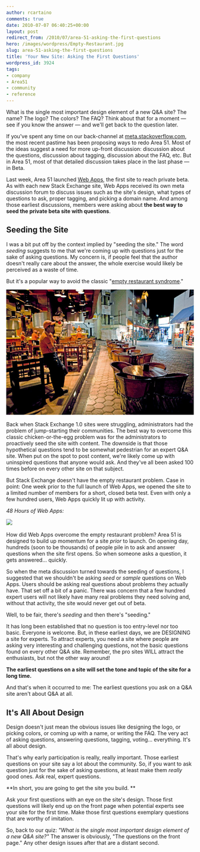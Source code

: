 ```yaml
---
author: rcartaino
comments: true
date: 2010-07-07 06:40:25+00:00
layout: post
redirect_from: /2010/07/area-51-asking-the-first-questions
hero: /images/wordpress/Empty-Restaurant.jpg
slug: area-51-asking-the-first-questions
title: 'Your New Site: Asking the First Questions'
wordpress_id: 3924
tags:
- company
- Area51
- community
- reference
---
```


What is the single most important design element of a new Q&A site? The name? The logo? The colors? The FAQ? Think about that for a moment — see if you know the answer — and we'll get back to the question later.

If you've spent any time on our back-channel at [meta.stackoverflow.com](http://meta.stackoverflow.com/), the most recent pastime has been proposing ways to redo Area 51. Most of the ideas suggest a need for more up-front discussion: discussion about the questions, discussion about tagging, discussion about the FAQ, etc. But in Area 51, most of that detailed discussion takes place in the last phase — in Beta.

Last week, Area 51 launched [Web Apps](http://webapps.stackexchange.com/), the first site to reach private beta. As with each new Stack Exchange site, Web Apps received its own meta discussion forum to discuss issues such as the site's design, what types of questions to ask, proper tagging, and picking a domain name. And among those earliest discussions, members were asking about **the best way to seed the private beta site with questions**.


## Seeding the Site


I was a bit put off by the context implied by "seeding the site." The word _seeding_ suggests to me that we're coming up with questions just for the sake of asking questions. My concern is, if people feel that the author doesn't really care about the answer, the whole exercise would likely be perceived as a waste of time.

But it's a popular way to avoid the classic "[empty restaurant syndrome](http://mikepascucci.com/2009/03/30/the-empty-restaurant-syndrome/)."

![](/images/wordpress/Empty-Restaurant.jpg)

Back when Stack Exchange 1.0 sites were struggling, administrators had the problem of jump-starting their communities. The best way to overcome this classic chicken-or-the-egg problem was for the administrators to proactively seed the site with content. The downside is that those hypothetical questions tend to be somewhat pedestrian for an expert Q&A site. When put on the spot to post content, we're likely come up with uninspired questions that anyone would ask. And they've all been asked 100 times before on every other site on that subject.

But Stack Exchange doesn't have the empty restaurant problem. Case in point: One week prior to the full launch of Web Apps, we opened the site to a limited number of members for a short, closed beta test. Even with only a few hundred users, Web Apps quickly lit up with activity.

_48 Hours of Web Apps:_

[![](http://blog.stackoverflow.com/wp-content/uploads/Web-Apps-Stats.png)](http://area51.stackexchange.com/proposals/57/web-applications)

How did Web Apps overcome the empty restaurant problem? Area 51 is designed to build up momentum for a site _prior_ to launch. On opening day, hundreds (soon to be thousands) of people pile in to ask and answer questions when the site first opens. So when someone asks a question, it gets answered... quickly.

So when the meta discussion turned towards the seeding of questions, I suggested that we shouldn't be asking _seed_ or _sample_ questions on Web Apps. Users should be asking real questions about problems they actually have. That set off a bit of a panic. There was concern that a few hundred expert users will not likely have many real problems they need solving and, without that activity, the site would never get out of beta.

Well, to be fair, there's _seeding_ and then there's "seeding."

It has long been established that no question is too entry-level nor too basic. Everyone is welcome. But, in these earliest days, we are DESIGNING a site for experts. To attract experts, you need a site where people are asking very interesting and challenging questions, not the basic questions found on every other Q&A site. Remember, the pro sites WILL attract the enthusiasts, but not the other way around!

**The earliest questions on a site will set the tone and topic of the site for a long time.**

And that's when it occurred to me: The earliest questions you ask on a Q&A site aren't about Q&A at all.


## It's All About Design


Design doesn't just mean the obvious issues like designing the logo, or picking colors, or coming up with a name, or writing the FAQ. The very act of asking questions, answering questions, tagging, voting... everything. It's all about design.

That's why early participation is really, really important. Those earliest questions on your site say a lot about the community. So, if you want to ask question just for the sake of asking questions, at least make them _really_ good ones. Ask real, expert questions.

**In short, you are going to get the site you build. **

Ask your first questions with an eye on the site's design. Those first questions will likely end up on the front page when potential experts see your site for the first time. Make those first questions exemplary questions that are worthy of imitation.

So, back to our quiz: _"What is the single most important design element of a new Q&A site?"_ The answer is obviously, "The questions on the front page." Any other design issues after that are a distant second.
